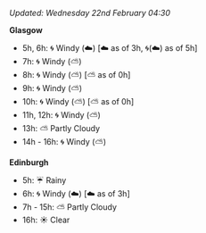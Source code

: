 *Updated: Wednesday 22nd February 04:30*

**Glasgow**

* 5h, 6h: :cyclone: Windy (:cloud:) [:cloud: as of 3h, :cyclone:(:cloud:) as of 5h]
* 7h: :cyclone: Windy (:partly_sunny:)
* 8h: :cyclone: Windy (:partly_sunny:) [:partly_sunny: as of 0h]
* 9h: :cyclone: Windy (:partly_sunny:)
* 10h: :cyclone: Windy (:partly_sunny:) [:partly_sunny: as of 0h]
* 11h, 12h: :cyclone: Windy (:partly_sunny:)
* 13h: :partly_sunny: Partly Cloudy
* 14h - 16h: :cyclone: Windy (:partly_sunny:)

**Edinburgh**

* 5h: :umbrella: Rainy
* 6h: :cyclone: Windy (:cloud:) [:cloud: as of 3h]
* 7h - 15h: :partly_sunny: Partly Cloudy
* 16h: :sunny: Clear
